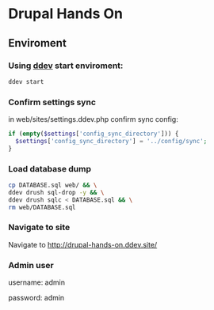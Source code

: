# Drupal Hands On

## Enviroment

### Using [ddev](https://ddev.readthedocs.io/en/stable/) start enviroment:

  ```bash
  ddev start
  ```

### Confirm settings sync

in web/sites/settings.ddev.php confirm sync config:

  ```php
  if (empty($settings['config_sync_directory'])) {
    $settings['config_sync_directory'] = '../config/sync';
  }
  ```



### Load database dump

  ```bash
  cp DATABASE.sql web/ && \
  ddev drush sql-drop -y && \
  ddev drush sqlc < DATABASE.sql && \
  rm web/DATABASE.sql
  ```

### Navigate to site

Navigate to http://drupal-hands-on.ddev.site/


### Admin user

  username: admin

  password: admin
